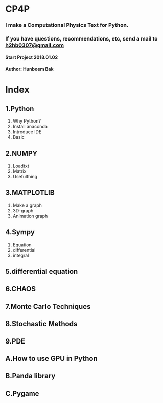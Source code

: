 # CP4P

### I make a Computational Physics Text for Python.
### If you have questions, recommendations, etc, send a mail to h2hb0307@gmail.com

#### Start Project 2018.01.02 
#### Author: Hunboem Bak


# Index
## 1.Python
1. Why Python?
2. Install anaconda
3. Introduce IDE
4. Basic

## 2.NUMPY
1. Loadtxt
2. Matrix
3. Usefulthing

## 3.MATPLOTLIB
1. Make a graph
2. 3D-graph
3. Animation graph

## 4.Sympy
1. Equation
2. differential
3. integral

## 5.differential equation

## 6.CHAOS

## 7.Monte Carlo Techniques

## 8.Stochastic Methods

## 9.PDE

## A.How to use GPU in Python

## B.Panda library

## C.Pygame
